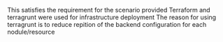 This satisfies the requirement for the scenario provided
Terraform and terragrunt were used for infrastructure deployment
The reason for using terragrunt is to reduce repition of the backend configuration for each nodule/resource
